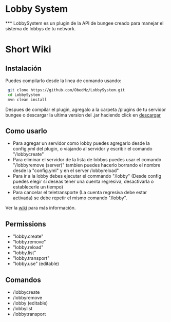 <h1> Lobby System </h1>
***
LobbySystem es un plugin de la API de bungee creado para manejar el sistema de lobbys de tu network.

# Short Wiki

## Instalación
Puedes compilarlo desde la linea de comando usando:
```bash
 git clone https://github.com/ObedMz/LobbySystem.git
 cd LobbySystem
 mvn clean install
 ```
 Despues de compilar el plugin, agregalo a la carpeta /plugins de tu servidor bungee
o descargar la ultima version del .jar haciendo click en [descargar](https://github.com/ObedMz/LobbySystem/releases/download/2.0-SNAPSHOT/lobbysystem-2.0-SNAPSHOT.jar)



## Como usarlo
- Para agregar un servidor como lobby puedes agregarlo desde la config.yml del plugin, o viajando al servidor y escribir el comando "/lobbycreate"
- Para eliminar el servidor de la lista de lobbys puedes usar el comando "/lobbyremove (server)"
  tambien puedes hacerlo borrando el nombre desde la "config.yml" y en el server /lobbyreload" 
- Para ir a la lobby debes ejecutar el commando "/lobby" (Desde config puedes elegir si deseas tener una cuenta regresiva, desactivarla o establecerle un tiempo)
- Para cancelar el teletransporte (La cuenta regresiva debe estar activada) se debe repetir el mismo comando "/lobby".

Ver la [wiki](https://github.com/ObedMz/LobbySystem/wiki) para más información.

## Permissions
 - "lobby.create"
 - "lobby.remove"
 - "lobby.reload"
 - "lobby.list"
 - "lobby.transport"
 - "lobby.use" (editable)
 
 ## Comandos
 - /lobbycreate
 - /lobbyremove <server>
 - /lobby (editable)
 - /lobbylist
 - /lobbytransport <target> <objetive>
 

